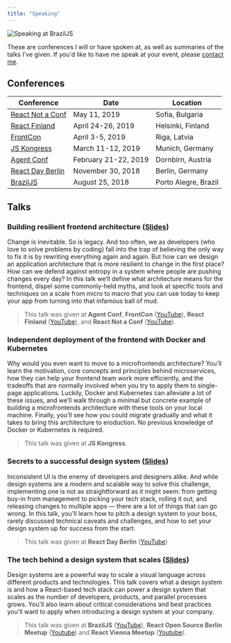 ```yaml
---
title: "Speaking"
---
```


![Speaking at BrazilJS](/images/braziljs.jpg)

These are conferences I will or have spoken at, as well as summaries of
the talks I've given. If you'd like to have me speak at your event,
please [contact me](/contact).

## Conferences

<table style="width: 100%">
  <thead>
    <tr>
      <th>Conference</th>
      <th>Date</th>
      <th>Location</th>
    </tr>
  </thead>
  <tbody>
    <tr>
      <td><a href="http://react-not-a-conf.com/" target="_blank">React Not a Conf</a></td>
      <td>May 11, 2019</td>
      <td>Sofia, Bulgaria</td>
    </tr>
    <tr>
      <td><a href="https://react-finland.fi/" target="_blank">React Finland</a></td>
      <td>April 24-26, 2019</td>
      <td>Helsinki, Finland</td>
    </tr>
    <tr>
      <td><a href="https://frontcon.lv" target="_blank">FrontCon</a></td>
      <td>April 3-5, 2019</td>
      <td>Riga, Latvia</td>
    </tr>
    <tr>
      <td><a href="https://js-kongress.com" target="_blank">JS Kongress</a></td>
      <td>March 11-12, 2019</td>
      <td>Munich, Germany</td>
    </tr>
    <tr>
      <td><a href="https://www.agent.sh/" target="_blank">Agent Conf</a></td>
      <td>February 21-22, 2019</td>
      <td>Dornbirn, Austria</td>
    </tr>
    <tr>
      <td><a href="https://reactday.berlin/" target="_blank">React Day Berlin</a></td>
      <td>November 30, 2018</td>
      <td>Berlin, Germany</td>
    </tr>
    <tr>
      <td><a href="https://braziljs.org/conf/" target="_blank">BrazilJS</a></td>
      <td>August 25, 2018</td>
      <td>Porto Alegre, Brazil</td>
    </tr>
  </tbody>
</table>

## Talks

### Building resilient frontend architecture ([Slides](/building-resilient-frontend-architecture.pdf))

Change is inevitable. So is legacy. And too often, we as developers (who love
to solve problems by coding) fall into the trap of believing the only way to
fix it is by rewriting everything again and again. But how can we design an
application architecture that is more resilient to change in the first place?
How can we defend against entropy in a system where people are pushing changes
every day? In this talk we’ll define what architecture means for the frontend,
dispel some commonly-held myths, and look at specific tools and techniques on a
scale from micro to macro that you can use today to keep your app from turning
into that infamous ball of mud.

> This talk was given at **Agent Conf**, **FrontCon** ([YouTube](https://www.youtube.com/watch?v=YNVS6sAwXm4)), **React Finland** ([YouTube](https://www.youtube.com/watch?v=brMZLmZ1HR0)), and
> **React Not a Conf** ([YouTube](https://www.youtube.com/watch?v=W3HQII-l8Tk)).

### Independent deployment of the frontend with Docker and Kubernetes

Why would you even want to move to a microfrontends architecture? You'll learn
the motivation, core concepts and principles behind microservices, how they can
help your frontend team work more efficiently, and the tradeoffs that are
normally involved when you try to apply them to single-page applications.
Luckily, Docker and Kubernetes can alleviate a lot of these issues, and we’ll
walk through a minimal but concrete example of building a microfrontends
architecture with these tools on your local machine.  Finally, you’ll see how
you could migrate gradually and what it takes to bring this architecture to
eroduction. No previous knowledge of Docker or Kubernetes is required.

> This talk was given at **JS Kongress**.

### Secrets to a successful design system ([Slides](/secrets-to-a-successful-design-system.pdf))

Inconsistent UI is the enemy of developers and designers alike. And while
design systems are a modern and scalable way to solve this challenge,
implementing one is not as straightforward as it might seem: from getting
buy-in from management to picking your tech stack, rolling it out, and
releasing changes to multiple apps &mdash; there are a lot of things that can
go wrong. In this talk, you'll learn how to pitch a design system to your boss,
rarely discussed technical caveats and challenges, and how to set your design
system up for success from the start.

> This talk was given at **React Day Berlin** ([YouTube](https://www.youtube.com/watch?v=kPXJ5ERg9Wo&t=8710s))

### The tech behind a design system that scales ([Slides](/tech-behind-a-design-system-that-scales-brazil-js.pdf))

Design systems are a powerful way to scale a visual language across different
products and technologies. This talk covers what a design system is and how a
React-based tech stack can power a design system that scales as the number of
developers, products, and parallel processes grows. You'll also learn about
critical considerations and best practices you'll want to apply when
introducing a design system at your company.

> This talk was given at **BrazilJS** ([YouTube](https://www.youtube.com/embed/CzTnQg5Mg2E)), **React Open Source Berlin Meetup** (<a href="https://www.youtube.com/watch?v=nVcjaiTRgSY" target="_blank">Youtube</a>) and **React Vienna Meetup** (<a href="https://www.youtube.com/watch?v=mtCxN_IEudk" target="_blank">Youtube</a>).
